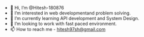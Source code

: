 - 👋 Hi, I’m @Hitesh-180876
- 👀 I’m interested in web developmentand problem solving.
- 🌱 I’m currently learning API development and System Design.
- 💞️ I’m looking to work with fast paced environment.
- 📫 How to reach me - hitesh97sh@gmail.com 

<!---
Hitesh-180876/Hitesh-180876 is a ✨ special ✨ repository because its `README.md` (this file) appears on your GitHub profile.
You can click the Preview link to take a look at your changes.
--->
